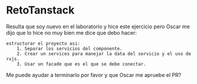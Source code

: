 # RetoTanstack

Resulta que soy nuevo en el laboratorio y hice este ejercicio pero Oscar me dijo que lo hice no muy bien me dice que debo hacer:

    estructurar el proyecto asi:
        1. Separar los servicios del componente.
        2. Crear un services para manejar la data del servicio y el uso de rxjs.
        3. Usar un facade que es el que se debe conectar.

Me puede ayudar a terminarlo por favor y que Oscar me apruebe el PR?
